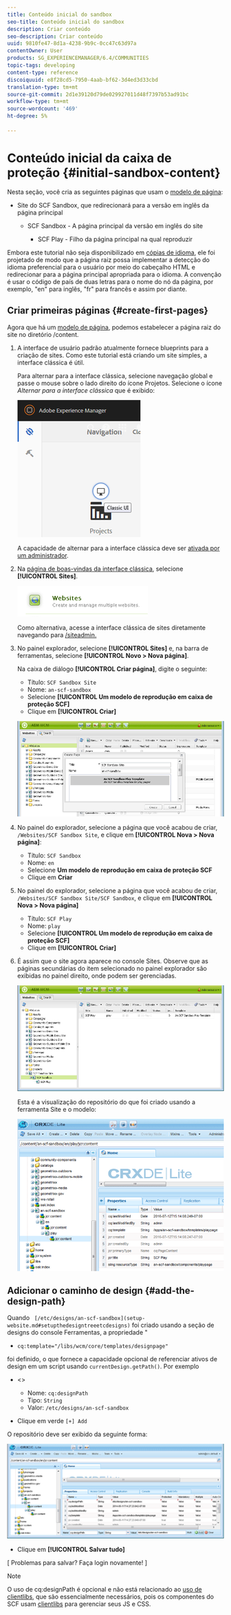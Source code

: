```yaml
---
title: Conteúdo inicial do sandbox
seo-title: Conteúdo inicial do sandbox
description: Criar conteúdo
seo-description: Criar conteúdo
uuid: 9810fe47-8d1a-4238-9b9c-0cc47c63d97a
contentOwner: User
products: SG_EXPERIENCEMANAGER/6.4/COMMUNITIES
topic-tags: developing
content-type: reference
discoiquuid: e8f28cd5-7950-4aab-bf62-3d4ed3d33cbd
translation-type: tm+mt
source-git-commit: 2d1e39120d79de029927011d48f7397b53ad91bc
workflow-type: tm+mt
source-wordcount: '469'
ht-degree: 5%

---
```



# Conteúdo inicial da caixa de proteção {#initial-sandbox-content}

Nesta seção, você cria as seguintes páginas que usam o [modelo de página](initial-app.md#createthepagetemplate):

* Site do SCF Sandbox, que redirecionará para a versão em inglês da página principal

   * SCF Sandbox - A página principal da versão em inglês do site

      * SCF Play - Filho da página principal na qual reproduzir

Embora este tutorial não seja disponibilizado em [cópias de idioma](../../help/sites-administering/tc-prep.md), ele foi projetado de modo que a página raiz possa implementar a detecção do idioma preferencial para o usuário por meio do cabeçalho HTML e redirecionar para a página principal apropriada para o idioma. A convenção é usar o código de país de duas letras para o nome do nó da página, por exemplo, &quot;en&quot; para inglês, &quot;fr&quot; para francês e assim por diante.

## Criar primeiras páginas {#create-first-pages}

Agora que há um [modelo de página](initial-app.md#createthepagetemplate), podemos estabelecer a página raiz do site no diretório /content.

1. A interface de usuário padrão atualmente fornece blueprints para a criação de sites. Como este tutorial está criando um site simples, a interface clássica é útil.

   Para alternar para a interface clássica, selecione navegação global e passe o mouse sobre o lado direito do ícone Projetos. Selecione o ícone *Alternar para a interface clássica* que é exibido:

   ![chlimage_1-36](assets/chlimage_1-36.png)

   A capacidade de alternar para a interface clássica deve ser [ativada por um administrador](../../help/sites-administering/enable-classic-ui.md).

1. Na [página de boas-vindas da interface clássica](http://localhost:4502/welcome.html), selecione **[!UICONTROL Sites]**.

   ![chlimage_1-37](assets/chlimage_1-37.png)

   Como alternativa, acesse a interface clássica de sites diretamente navegando para [/siteadmin.](http://localhost:4502/siteadmin)

1. No painel explorador, selecione **[!UICONTROL Sites]** e, na barra de ferramentas, selecione **[!UICONTROL Novo > Nova página]**.

   Na caixa de diálogo **[!UICONTROL Criar página]**, digite o seguinte:

   * Título: `SCF Sandbox Site`
   * Nome: `an-scf-sandbox`
   * Selecione **[!UICONTROL Um modelo de reprodução em caixa de proteção SCF]**
   * Clique em **[!UICONTROL Criar]**

   ![chlimage_1-38](assets/chlimage_1-38.png)

1. No painel do explorador, selecione a página que você acabou de criar, `/Websites/SCF Sandbox Site`, e clique em **[!UICONTROL Nova > Nova página]**:

   * Título: `SCF Sandbox`
   * Nome: `en`
   * Selecione **Um modelo de reprodução em caixa de proteção SCF**
   * Clique em **Criar**

1. No painel do explorador, selecione a página que você acabou de criar, `/Websites/SCF Sandbox Site/SCF Sandbox`, e clique em **[!UICONTROL Nova > Nova página]**

   * Título: `SCF Play`
   * Nome: `play`
   * Selecione **[!UICONTROL Um modelo de reprodução em caixa de proteção SCF]**
   * Clique em **[!UICONTROL Criar]**

1. É assim que o site agora aparece no console Sites. Observe que as páginas secundárias do item selecionado no painel explorador são exibidas no painel direito, onde podem ser gerenciadas.

   ![chlimage_1-39](assets/chlimage_1-39.png)

   Esta é a visualização do repositório do que foi criado usando a ferramenta Site e o modelo:

   ![chlimage_1-40](assets/chlimage_1-40.png)

## Adicionar o caminho de design {#add-the-design-path}

Quando ` [/etc/designs/an-scf-sandbox](setup-website.md#setupthedesigntreeetcdesigns)` foi criado usando a seção de designs do console Ferramentas, a propriedade &quot;

* `cq:template="/libs/wcm/core/templates/designpage"`

foi definido, o que fornece a capacidade opcional de referenciar ativos de design em um script usando `currentDesign.getPath()`. Por exemplo

* &lt;>


   * Nome: `cq:designPath`
   * Tipo: `String`
   * Valor: `/etc/designs/an-scf-sandbox`

* Clique em verde `[+] Add`

O repositório deve ser exibido da seguinte forma:

![chlimage_1-41](assets/chlimage_1-41.png)

* Clique em **[!UICONTROL Salvar tudo]**

[ Problemas para salvar? Faça login novamente! ]

>[!NOTE]
>
>O uso de cq:designPath é opcional e não está relacionado ao [uso de clientlibs](develop-app.md#includeclientlibsintemplate), que são essencialmente necessários, pois os componentes do SCF usam [clientlibs](client-customize.md#clientlibs-for-scf) para gerenciar seus JS e CSS.

